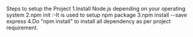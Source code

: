 Steps to setup the Project
1.Install Node.js depending on your operating system
2.npm init :-It is used to setup npm package
3.npm install --save express
4.Do "npm install" to install all dependency as per project requirement.
